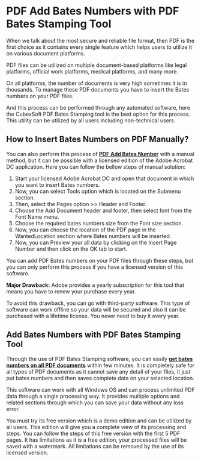 <h1>PDF Add Bates Numbers with PDF Bates Stamping Tool</h1>
<p>When we talk about the most secure and reliable file format, then PDF is the first choice as it contains every single feature which helps users to utilize it on various document platforms.</p>
<p>PDF files can be utilized on multiple document-based platforms like legal platforms, official work platforms, medical platforms, and many more.</p>
<p>On all platforms, the number of documents is very high sometimes it is in thousands. To manage these PDF documents you have to insert the Bates numbers on your PDF files.</p>
<p>And this process can be performed through any automated software, here the CubexSoft PDF Bates Stamping tool is the best option for this process. This utility can be utilized by all users including non-technical users.</p>
<h2>How to Insert Bates Numbers on PDF Manually?</h2>
<p>You can also perform this process of <a href="https://www.cubexsoft.com/pdf-bates-stamping/"><b>PDF Add Bates Number</b></a> with a manual method, but it can be possible with a licensed edition of the Adobe Acrobat DC application. Here you can follow the bellow steps of manual solution:</p>
<ol>
<li>Start your licensed Adobe Acrobat DC and open that document in which you want to insert Bates numbers.</li>
<li>Now, you can select Tools option which is located on the Submenu section.</li>
<li>Then, select the Pages option >> Header and Footer.</li>
<li>Choose the Add Document header and footer, then select font from the Font Name menu.</li>
<li>Choose the required bates numbers size from the Font size section.</li>
<li>Now, you can choose the location of the PDF page in the WantedLocation section where Bates numbers will be inserted.</li>
<li>Now, you can Preview your all data by clicking on the Insert Page Number and then click on the OK tab to start.</li>
</ol>
<p>You can add PDF Bates numbers on your PDF files through these steps, but you can only perform this process if you have a licensed version of this software.</p>
  <p><b>Major Drawback:</b> Adobe provides a yearly subscription for this tool that means you have to renew your purchase every year.</p>
<p>To avoid this drawback, you can go with third-party software. This type of software can work offline so your data will be secured and also it can be purchased with a lifetime license. You never need to buy it every year.</p>
  <h2>Add Bates Numbers with PDF Bates Stamping Tool</h2>
<p>Through the use of PDF Bates Stamping software, you can easily <a href="https://download.cnet.com/CubexSoft-PDF-Bates-Stamping/3000-18497_4-78354138.html"><b>get bates numbers on all PDF documents</b></a> within few minutes. It is completely safe for all types of PDF documents as it cannot save any detail of your files, it just put bates numbers and then saves complete data on your selected location.</p>
<p>This software can work with all Windows OS and can process unlimited PDF data through a single processing way. It provides multiple options and related sections through which you can save your data without any loss error.</p>
<p>You must try its free version which is a demo edition and can be utilized by all users. This edition will give you a complete view of its processing and steps. You can follow the steps of this free version with the first 5 PDF pages. It has limitations as it is a free edition, your processed files will be saved with a watermark. All limitations can be removed by the use of its licensed version.</p>
